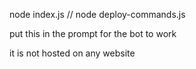 node index.js  //  node deploy-commands.js

put this in the prompt for the bot to work

it is not hosted on any website
